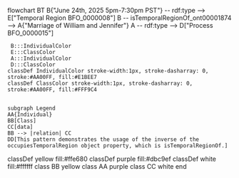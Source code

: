 flowchart BT
    B{"June 24th, 2025 5pm-7:30pm PST"} -- rdf:type --> E["Temporal Region BFO_0000008"]
    B -- isTemporalRegionOf_ont00001874 --> A{"Marriage of William and Jennifer"}
    A -- rdf:type --> D["Process BFO_0000015"]

     B:::IndividualColor
     E:::ClassColor
     A:::IndividualColor
     D:::ClassColor
    classDef IndividualColor stroke-width:1px, stroke-dasharray: 0, stroke:#AA00FF, fill:#E1BEE7
    classDef ClassColor stroke-width:1px, stroke-dasharray: 0, stroke:#AA00FF, fill:#FFF9C4


    subgraph Legend
    AA{Individual}
    BB[Class]
    CC[data]
    BB --> |relation| CC
    DD[This pattern demonstrates the usage of the inverse of the occupiesTemporalRegion object property, which is isTemporalRegionOf.] 

     
classDef yellow fill:#ffe680
classDef purple fill:#dbc9ef
classDef white fill:#ffffff
class BB yellow
class AA purple
class CC white
end
